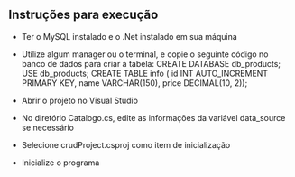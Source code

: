 ## Instruções para execução

- Ter o MySQL instalado e o .Net instalado em sua máquina
- Utilize algum manager ou o terminal, e copie o seguinte código no banco de dados para criar a tabela:
    CREATE DATABASE db_products;
    USE db_products;
    CREATE TABLE info (
    id INT AUTO_INCREMENT PRIMARY KEY,
    name VARCHAR(150),
    price DECIMAL(10, 2));

- Abrir o projeto no Visual Studio

- No diretório Catalogo.cs, edite as informações da variável data_source se necessário

- Selecione crudProject.csproj como item de inicialização

- Inicialize o programa

